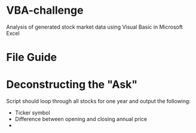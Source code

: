 # VBA-challenge
Analysis of generated stock market data using Visual Basic in Microsoft Excel

# File Guide

# Deconstructing the "Ask"

Script should loop through all stocks for one year and output the following:

- Ticker symbol
- Difference between opening and closing annual price
- 